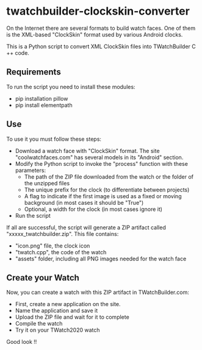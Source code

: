 # twatchbuilder-clockskin-converter
On the Internet there are several formats to build watch faces. One of them is the XML-based "ClockSkin" format used by various Android clocks.

This is a Python script to convert XML ClockSkin files into TWatchBuilder C ++ code.

## Requirements
To run the script you need to install these modules:

- pip installation pillow
- pip install elementpath

## Use
To use it you must follow these steps:
- Download a watch face with "ClockSkin" format. The site "coolwatchfaces.com" has several models in its "Android" section.
- Modify the Python script to invoke the "process" function with these parameters:
	- The path of the ZIP file downloaded from the watch or the folder of the unzipped files
	- The unique prefix for the clock (to differentiate between projects)
	- A flag to indicate if the first image is used as a fixed or moving background (in most cases it should be "True")
	- Optional, a width for the clock (in most cases ignore it)
- Run the script

If all are successful, the script will generate a ZIP artifact called "xxxxx_twatchbuilder.zip". This file contains:
- "icon.png" file, the clock icon
- "twatch.cpp", the code of the watch
- "assets" folder, including all PNG images needed for the watch face

## Create your Watch
Now, you can create a watch with this ZIP artifact in TWatchBuilder.com:
- First, create a new application on the site.
- Name the application and save it
- Upload the ZIP file and wait for it to complete
- Compile the watch
- Try it on your TWatch2020 watch

Good look !!
